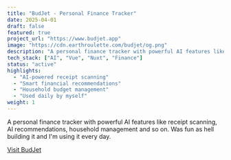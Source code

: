 ```yaml
---
title: "BudJet - Personal Finance Tracker"
date: 2025-04-01
draft: false
featured: true
project_url: "https://www.budjet.app"
image: "https://cdn.earthroulette.com/budjet/og.png"
description: "A personal finance tracker with powerful AI features like receipt scanning, AI recommendations, household management and so on."
tech_stack: ["AI", "Vue", "Nuxt", "Finance"]
status: "active"
highlights:
  - "AI-powered receipt scanning"
  - "Smart financial recommendations"
  - "Household budget management"
  - "Used daily by myself"
weight: 1
---
```



A personal finance tracker with powerful AI features like receipt scanning, AI recommendations, household management and so on. Was fun as hell building it and I'm using it every day.

<a href="https://www.budjet.app">Visit BudJet</a>

<script src="https://scripts.sirv.com/sirvjs/v3/sirv.js?modules=lazyimage"></script>
